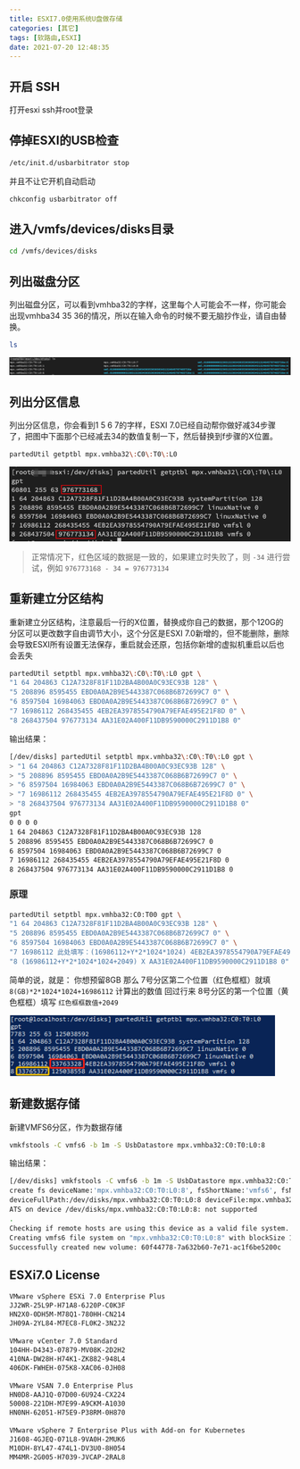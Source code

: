 ```yaml
---
title: ESXI7.0使用系统U盘做存储
categories: [其它]
tags: [软路由,ESXI]
date: 2021-07-20 12:48:35
---
```


<!-- more -->

## 开启 SSH

打开esxi ssh并root登录

## 停掉ESXI的USB检查

```bash
/etc/init.d/usbarbitrator stop
```

并且不让它开机自动启动

```bash
chkconfig usbarbitrator off
```

## 进入/vmfs/devices/disks目录

```bash
cd /vmfs/devices/disks
```

## 列出磁盘分区

列出磁盘分区，可以看到vmhba32的字样，这里每个人可能会不一样，你可能会出现vmhba34 35 36的情况，所以在输入命令的时候不要无脑抄作业，请自由替换。

```bash
ls
```

![ls](./images/2021-07-20-15-20-11.png)

## 列出分区信息

列出分区信息，你会看到1 5 6 7的字样，ESXI 7.0已经自动帮你做好减34步骤了，把图中下面那个已经减去34的数值复制一下，然后替换到f步骤的X位置。

```bash
partedUtil getptbl mpx.vmhba32\:C0\:T0\:L0
```

![](./images/2021-07-20-15-21-20.png)

> 正常情况下，红色区域的数据是一致的，如果建立时失败了，则 `-34` 进行尝试，例如 `976773168 - 34 = 976773134`

## 重新建立分区结构

重新建立分区结构，注意最后一行的X位置，替换成你自己的数据，那个120G的分区可以更改数字自由调节大小，这个分区是ESXI 7.0新增的，但不能删除，删除会导致ESXI所有设置无法保存，重启就会还原，包括你新增的虚拟机重启以后也会丢失


```bash
partedUtil setptbl mpx.vmhba32\:C0\:T0\:L0 gpt \
"1 64 204863 C12A7328F81F11D2BA4B00A0C93EC93B 128" \
"5 208896 8595455 EBD0A0A2B9E5443387C068B6B72699C7 0" \
"6 8597504 16984063 EBD0A0A2B9E5443387C068B6B72699C7 0" \
"7 16986112 268435455 4EB2EA3978554790A79EFAE495E21F8D 0" \
"8 268437504 976773134 AA31E02A400F11DB9590000C2911D1B8 0"
```

输出结果：

```bash
[/dev/disks] partedUtil setptbl mpx.vmhba32\:C0\:T0\:L0 gpt \
> "1 64 204863 C12A7328F81F11D2BA4B00A0C93EC93B 128" \
> "5 208896 8595455 EBD0A0A2B9E5443387C068B6B72699C7 0" \
> "6 8597504 16984063 EBD0A0A2B9E5443387C068B6B72699C7 0" \
> "7 16986112 268435455 4EB2EA3978554790A79EFAE495E21F8D 0" \
> "8 268437504 976773134 AA31E02A400F11DB9590000C2911D1B8 0"
gpt
0 0 0 0
1 64 204863 C12A7328F81F11D2BA4B00A0C93EC93B 128
5 208896 8595455 EBD0A0A2B9E5443387C068B6B72699C7 0
6 8597504 16984063 EBD0A0A2B9E5443387C068B6B72699C7 0
7 16986112 268435455 4EB2EA3978554790A79EFAE495E21F8D 0
8 268437504 976773134 AA31E02A400F11DB9590000C2911D1B8 0
```


### 原理

```bash
partedUtil setptbl mpx.vmhba32:C0:T00 gpt \
"1 64 204863 C12A7328F81F11D2BA4B00A0C93EC93B 128" \
"5 208896 8595455 EBD0A0A2B9E5443387C068B6B72699C7 0" \
"6 8597504 16984063 EBD0A0A2B9E5443387C068B6B72699C7 0" \
"7 16986112 此处填写：(16986112+Y*2*1024*1024) 4EB2EA3978554790A79EFAE495E21F8D 0" \
"8 (16986112+Y*2*1024*1024+2049) X AA31E02A400F11DB9590000C2911D1B8 0"
```

简单的说，就是：
你想预留8GB 那么 7号分区第二个位置（红色框框）就填 `8(GB)*2*1024*1024+16986112` 计算出的数值
回过行来 8号分区的第一个位置（黄色框框）填写 `红色框框数值+2049`

![](./images/2021-07-20-14-53-57.png)

## 新建数据存储

新建VMFS6分区，作为数据存储

```bash
vmkfstools -C vmfs6 -b 1m -S UsbDatastore mpx.vmhba32:C0:T0:L0:8
```

输出结果：
```bash
[/dev/disks] vmkfstools -C vmfs6 -b 1m -S UsbDatastore mpx.vmhba32:C0:T0:L0:8
create fs deviceName:'mpx.vmhba32:C0:T0:L0:8', fsShortName:'vmfs6', fsName:'UsbDatastore'
deviceFullPath:/dev/disks/mpx.vmhba32:C0:T0:L0:8 deviceFile:mpx.vmhba32:C0:T0:L0:8
ATS on device /dev/disks/mpx.vmhba32:C0:T0:L0:8: not supported
.
Checking if remote hosts are using this device as a valid file system. This may take a few seconds...
Creating vmfs6 file system on "mpx.vmhba32:C0:T0:L0:8" with blockSize 1048576, unmapGranularity 1048576, unmapPriority default and volume label "UsbDatastore".
Successfully created new volume: 60f44778-7a632b60-7e71-ac1f6be5200c
```


## ESXi7.0 License

```
VMware vSphere ESXi 7.0 Enterprise Plus
JJ2WR-25L9P-H71A8-6J20P-C0K3F
HN2X0-0DH5M-M78Q1-780HH-CN214
JH09A-2YL84-M7EC8-FL0K2-3N2J2

VMware vCenter 7.0 Standard
104HH-D4343-07879-MV08K-2D2H2
410NA-DW28H-H74K1-ZK882-948L4
406DK-FWHEH-075K8-XAC06-0JH08

VMware VSAN 7.0 Enterprise Plus
HN0D8-AAJ1Q-07D00-6U924-CX224
50008-221DH-M7E99-A9CKM-A1030
HN0NH-62051-H75E9-P38RM-0H870

VMware vSphere 7 Enterprise Plus with Add-on for Kubernetes
J1608-4GJEQ-071L8-9VA0H-2MUK6
M10DH-8YL47-474L1-DV3U0-8H054
MM4MR-2G005-H7039-JVCAP-2RAL8
```